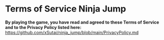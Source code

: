 # Terms of Service Ninja Jump

**By playing the game, you have read and agreed to these Terms of Service and to the Privacy Policy listed here:** https://github.com/xSutai/ninja_jump/blob/main/PrivacyPolicy.md
